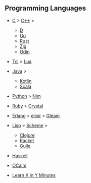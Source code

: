 ## Programming Languages

- [C](https://blog.bradfieldcs.com/how-to-learn-c-59222a627a4c) > [C++](https://isocpp.org/) > 
    - [D](https://tour.dlang.org/)
    - [Go](https://go.dev/tour/welcome/1)
    - [Rust](https://doc.rust-lang.org/book/index.html)
    - [Zig](https://ziglang.org/learn/overview/)
    - [Odin](https://odin-lang.org/)
- [Tcl](https://www.tcl.tk/man/tcl8.5/tutorial/tcltutorial.html) > [Lua](https://www.lua.org/)
- [Java](https://dev.java/learn/) > 
    - [Kotlin](https://kotlinlang.org/docs/getting-started.html)
    - [Scala](https://docs.scala-lang.org/tutorials/scala-for-java-programmers.html)
- [Python](https://docs.python.org/3/tutorial/) > [Nim](https://nim-lang.org/docs/tut1.html)
- [Ruby](https://www.ruby-lang.org/en/documentation/quickstart/) > [Crystal](https://crystal-lang.org/)
- [Erlang](https://www.erlang.org/doc/getting_started/intro.html#prerequisites) > [elixir](https://elixir-lang.org/getting-started/introduction.html) > [Gleam](https://gleam.run/)
- [Lisp](http://landoflisp.com/) > [Scheme](https://jaredkrinke.github.io/learn-scheme/index.html) > 
    - [Clojure](https://clojure.org/) 
    - [Racket](https://racket-lang.org/) 
    - [Guile](https://www.gnu.org/software/guile/)
- [Haskell](https://www.haskell.org/get-started/)
- [OCalm](https://ocaml.org/)

- [Learn X in Y Minutes](https://learnxinyminutes.com/)
